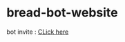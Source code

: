 # bread-bot-website

bot invite : [CLick here](https://discord.com/api/oauth2/authorize?client_id=941984809037738005&permissions=8&scope=applications.commands%20bot)
